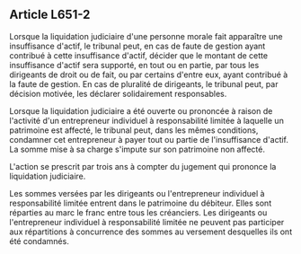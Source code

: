 Article L651-2
----
Lorsque la liquidation judiciaire d'une personne morale fait apparaître une
insuffisance d'actif, le tribunal peut, en cas de faute de gestion ayant
contribué à cette insuffisance d'actif, décider que le montant de cette
insuffisance d'actif sera supporté, en tout ou en partie, par tous les
dirigeants de droit ou de fait, ou par certains d'entre eux, ayant contribué à
la faute de gestion. En cas de pluralité de dirigeants, le tribunal peut, par
décision motivée, les déclarer solidairement responsables.

Lorsque la liquidation judiciaire a été ouverte ou prononcée à raison de
l'activité d'un entrepreneur individuel à responsabilité limitée à laquelle un
patrimoine est affecté, le tribunal peut, dans les mêmes conditions, condamner
cet entrepreneur à payer tout ou partie de l'insuffisance d'actif. La somme mise
à sa charge s'impute sur son patrimoine non affecté.

L'action se prescrit par trois ans à compter du jugement qui prononce la
liquidation judiciaire.

Les sommes versées par les dirigeants ou l'entrepreneur individuel à
responsabilité limitée entrent dans le patrimoine du débiteur. Elles sont
réparties au marc le franc entre tous les créanciers. Les dirigeants ou
l'entrepreneur individuel à responsabilité limitée ne peuvent pas participer aux
répartitions à concurrence des sommes au versement desquelles ils ont été
condamnés.
